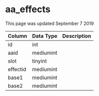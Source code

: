 # aa\_effects

This page was updated September 7 2019

| Column | Data Type | Description |
| :--- | :--- | :--- |
| id | int |  |
| aaid | mediumint |  |
| slot | tinyint |  |
| effectid | mediumint |  |
| base1 | mediumint |  |
| base2 | mediumint |  |

